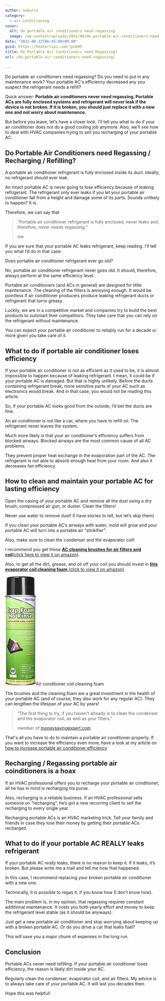 ```yaml
---
author: Sakurro
category:
  - air-conditioning
cover:
  alt: do portable air conditioners need regassing
  image: /wp-content/uploads/2022/08/do-portable-air-conditioners-need-regassing.jpg
date: "2022-08-22T06:45:00+00:00"
guid: https://heatertips.com/?p=605
title: Do Portable Air Conditioners need Regassing?
url: /do-portable-air-conditioners-need-regassing/

---
```

Do portable air conditioners need regassing? Do you need to put in any maintenance work? Your portable AC's efficiency decreased any you suspect the refrigerant needs a refill?

Quick answer: **Portable air conditioners never need regassing. Portable ACs are fully enclosed systems and refrigerant will never leak if the device is not broken. If it is broken, you should just replace it with a new one and not worry about maintenance.**

But before you leave, let’s have a closer look. I’ll tell you what to do if your air conditioner does not do a good cooling job anymore. Also, we’ll see how to deal with HVAC companies trying to sell you recharging of your portable AC.

## Do Portable Air Conditioners need Regassing / Recharging / Refilling?

A portable air conditioner refrigerant is fully enclosed inside its duct. Ideally, no refrigerant should ever leak.

An intact portable AC is never going to lose efficiency because of leaking refrigerant. The refrigerant only ever leaks if you let your portable air conditioner fall from a height and damage some of its parts. Sounds unlikely to happen? It is.

Therefore, we can say that

> “Portable air conditioner refrigerant is fully enclosed, never leaks and, therefore, never needs regassing.”
>
> me

If you are sure that your portable AC leaks refrigerant, keep reading. I’ll tell you what I’d do in that case.

Does portable air conditioner refrigerant ever go old?

No, portable air conditioner refrigerant never goes old. It should, therefore, always perform at the same efficiency level.

Portable air conditioners (and ACs in general) are designed for little maintenance. The cleaning of the filters is annoying enough. It would be pointless if air conditioner producers produce leaking refrigerant ducts or refrigerant that turns greasy.

Luckily, we are in a competitive market and companies try to build the best products to outsmart their competitors. They take care that you can rely on the refrigerant without maintenance.

You can expect your portable air conditioner to reliably run for a decade or more given you take care of it.

## What to do if portable air conditioner loses efficiency

If your portable air conditioner is not as efficient as it used to be, it is almost impossible to happen because of leaking refrigerant. I mean, it could be if your portable AC is damaged. But that is highly unlikely. Before the ducts containing refrigerant break, more sensitive parts of your AC such as electronics would break. And in that case, you would not be reading this article.

So, if your portable AC looks good from the outside, I’d bet the ducts are fine.

An air conditioner is not like a car, where you have to refill oil. The refrigerant never leaves the system.

Much more likely is that your air conditioner’s efficiency suffers from blocked airways. Blocked airways are the most common cause of all AC problems.

They prevent proper heat exchange in the evaporation part of the AC. The refrigerant is not able to absorb enough heat from your room. And also it decreases fan efficiency.

## How to clean and maintain your portable AC for lasting efficiency

Open the casing of your portable AC and remove all the dust using a dry brush, compressed air gun, or duster. Clean the filters!

Never use water to remove dust! (I have stories to tell, but let’s skip them)

If you clean your portable AC’s airways with water, mold will grow and your portable AC will turn into a portable air “stinkifier”.

Also, make sure to clean the condenser and the evaporator coil!

I recommend you get these [**AC cleaning brushes for air filters and coil**(click here to view it on amazon)](https://www.amazon.com/Conditioner-Condenser-Cleaning-Refrigerator-Evaporator/dp/B07WMW31P2?th=1&linkCode=ll1&tag=heatertips-20&linkId=6d56340fe65287ae49d1f68e0473ea52&language=en_US&ref_=as_li_ss_tl).

Also, to get all the dirt, grease, and oil off your coil you should invest in [**this evaporator coil cleaning foam** (click to view it on amazon)](https://www.amazon.com/Nu-Calgon-4171-75-Rinse-Evaporator-Cleaner/dp/B00DM8KQ3I?&linkCode=ll1&tag=heatertips-20&linkId=706f11397d621f8fbf3354ef557be55f&language=en_US&ref_=as_li_ss_tl).

![](/wp-content/uploads/2022/08/portable-air-conditioner-coil-cleaning-foam.jpg)Air conditioner coil cleaning foam

The brushes and the cleaning foam are a great investment in the health of your portable AC (and of course, they also work for any regular AC). They can lengthen the lifespan of your AC by years!

> “The first thing to try, if you haven't already is to clean the condenser and the evaporator coil, as well as your filters.”
>
> member of [moneysavingexpert.com](https://forums.moneysavingexpert.com/discussion/5851023/re-gas-a-portable-air-conditioner)

That's all you have to do to maintain a portable air conditioner properly. If you want to increase the efficiency even more, have a look at my article on [how to increase portable air conditioner efficiency](/how-to-make-portable-air-conditioner-more-efficient/).

## Recharging / Regassing portable air coinditioners is a hoax

If an HVAC professional offers you to recharge your portable air conditioner, all he has in mind is recharging his purse.

Also, recharging is a reliable business. If an HVAC professional sells someone on “recharging”, he’s got a new recurring client to sell the recharging to every single year.

Recharging portable ACs is an HVAC marketing trick. Tell your family and friends in case they lose their money by getting their portable ACs recharged.

## What to do if your portable AC REALLY leaks refrigerant

If your portable AC _really_ leaks, there is no reason to keep it. If it leaks, it’s broken. But please write me a mail and tell me how that happened.

In this case, I recommend replacing your broken portable air conditioner with a new one.

Technically, it is possible to regas it, if you know how (I don’t know how).

The main problem is, in my opinion, that regassing requires constant additional maintenance. It costs you both yearly effort and money to keep the refrigerant level stable (as it should be anyways).

Just get a new portable air conditioner and stop worrying about keeping up with a broken portable AC. Or do you drive a car that leaks fuel?

This will save you a major chunk of expenses in the long run.

## Conclusion

Portable ACs never need refilling. If your portable air conditioner loses efficiency, the reason is likely dirt inside your AC.

Regularly clean the condenser, evaporator coil, and air filters. My advice is to always take care of your portable AC. It will last you decades then.

Hope this was helpful!
